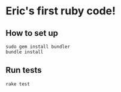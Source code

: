 # Eric's first ruby code!

## How to set up
```
sudo gem install bundler
bundle install
```

## Run tests
```
rake test
```
